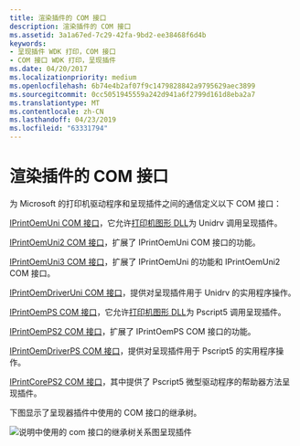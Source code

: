 ```yaml
---
title: 渲染插件的 COM 接口
description: 渲染插件的 COM 接口
ms.assetid: 3a1a67ed-7c29-42fa-9bd2-ee38468f6d4b
keywords:
- 呈现插件 WDK 打印，COM 接口
- COM 接口 WDK 打印，呈现插件
ms.date: 04/20/2017
ms.localizationpriority: medium
ms.openlocfilehash: 6b74e4b2af07f9c1479828842a9795629aec3899
ms.sourcegitcommit: 0cc5051945559a242d941a6f2799d161d8eba2a7
ms.translationtype: MT
ms.contentlocale: zh-CN
ms.lasthandoff: 04/23/2019
ms.locfileid: "63331794"
---
```

# <a name="com-interfaces-for-rendering-plug-ins"></a>渲染插件的 COM 接口





为 Microsoft 的打印机驱动程序和呈现插件之间的通信定义以下 COM 接口：

[IPrintOemUni COM 接口](iprintoemuni-com-interface.md)，它允许[打印机图形 DLL](printer-graphics-dll.md)为 Unidrv 调用呈现插件。

[IPrintOemUni2 COM 接口](iprintoemuni2-com-interface.md)，扩展了 IPrintOemUni COM 接口的功能。

[IPrintOemUni3 COM 接口](iprintoemuni3-com-interface.md)，扩展了 IPrintOemUni 的功能和 IPrintOemUni2 COM 接口。

[IPrintOemDriverUni COM 接口](iprintoemdriveruni-com-interface.md)，提供对呈现插件用于 Unidrv 的实用程序操作。

[IPrintOemPS COM 接口](iprintoemps-com-interface.md)，它允许[打印机图形 DLL](printer-graphics-dll.md)为 Pscript5 调用呈现插件。

[IPrintOemPS2 COM 接口](iprintoemps2-com-interface.md)，扩展了 IPrintOemPS COM 接口的功能。

[IPrintOemDriverPS COM 接口](iprintoemdriverps-com-interface.md)，提供对呈现插件用于 Pscript5 的实用程序操作。

[IPrintCorePS2 COM 接口](iprintcoreps2-com-interface.md)，其中提供了 Pscript5 微型驱动程序的帮助器方法呈现插件。

下图显示了呈现器插件中使用的 COM 接口的继承树。

![说明中使用的 com 接口的继承树关系图呈现插件](images/rendintf.png)

 

 




